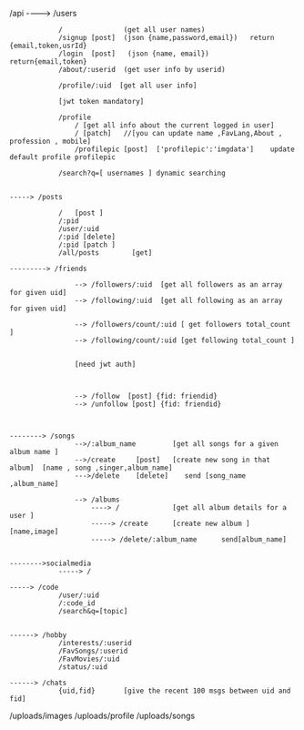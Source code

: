 /api
    ----> /users            
                
                /               (get all user names)
                /signup [post]  (json {name,password,email})   return {email,token,usrId}
                /login  [post]   (json {name, email})          return{email,token}
                /about/:userid  (get user info by userid)      
                
                /profile/:uid  [get all user info]
                
                [jwt token mandatory]

                /profile
                    / [get all info about the current logged in user]
                    / [patch]   //[you can update name ,FavLang,About , profession , mobile]
                    /profilepic [post]  ['profilepic':'imgdata']    update default profile profilepic

                /search?q=[ usernames ] dynamic searching


    -----> /posts
                
                /   [post ]
                /:pid
                /user/:uid
                /:pid [delete]
                /:pid [patch ]
                /all/posts        [get]

    ---------> /friends

                    --> /followers/:uid  [get all followers as an array for given uid]
                    --> /following/:uid  [get all following as an array for given uid]
                    
                    --> /followers/count/:uid [ get followers total_count ]
                    --> /following/count/:uid [get following total_count ]

                    
                    [need jwt auth]



                    --> /follow  [post] {fid: friendid}  
                    --> /unfollow [post] {fid: friendid}



    --------> /songs
                    -->/:album_name         [get all songs for a given album name ]
                    -->/create     [post]   [create new song in that album]  [name , song ,singer,album_name]  
                    --->/delete    [delete]    send [song_name ,album_name]

                    --> /albums
                        ----> /             [get all album details for a user ]
                        -----> /create      [create new album ]    [name,image]
                        -----> /delete/:album_name      send[album_name]
 

    -------->socialmedia
                -----> /

    -----> /code
                /user/:uid
                /:code_id
                /search&q=[topic]

    
    ------> /hobby
                /interests/:userid
                /FavSongs/:userid
                /FavMovies/:uid
                /status/:uid

    ------> /chats
                {uid,fid}       [give the recent 100 msgs between uid and fid]
                
/uploads/images
/uploads/profile
/uploads/songs
